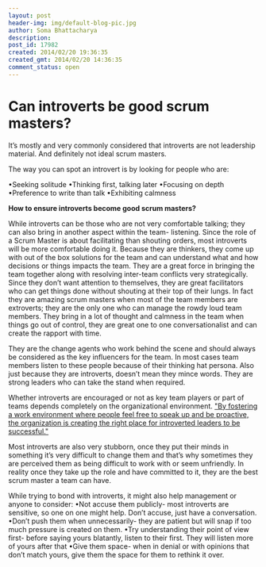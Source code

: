 ```yaml
---
layout: post
header-img: img/default-blog-pic.jpg
author: Soma Bhattacharya
description: 
post_id: 17982
created: 2014/02/20 19:36:35
created_gmt: 2014/02/20 14:36:35
comment_status: open
---
```


# Can introverts be good scrum masters?

<p>It’s mostly and very commonly considered that introverts are not leadership material. And definitely not ideal scrum masters.</p>
<p>The way you can spot an introvert is by looking for people who are:</p>
<p>•Seeking solitude
•Thinking first, talking later
•Focusing on depth
•Preference to write than talk
•Exhibiting calmness</p>
<p><strong>How to ensure introverts become good scrum masters?</strong></p>
<p>While introverts can be those who are not very comfortable talking; they can also bring in another aspect within the team- listening. Since the role of a Scrum Master is about facilitating than shouting orders, most introverts will be more comfortable doing it.
Because they are thinkers, they come up with out of the box solutions for the team and can understand what and how decisions or things impacts the team. They are a great force in bringing the team together along with resolving inter-team conflicts very strategically. Since they don’t want attention to themselves, they are great facilitators who can get things done without shouting at their top of their lungs. In fact they are amazing scrum masters when most of the team members are extroverts; they are the only one who can manage the rowdy loud team members. They bring in a lot of thought and calmness in the team when things go out of control, they are great one to one conversationalist and can create the rapport with time.</p>
<p>They are the change agents who work behind the scene and should always be considered as the key influencers for the team. In most cases team members listen to these people because of their thinking hat persona. Also just because they are introverts, doesn’t mean they mince words. They are strong leaders who can take the stand when required.</p>
<p>Whether introverts are encouraged or not as key team players or part of teams depends completely on the organizational environment. <a href="http://hbswk.hbs.edu/item/6494.html" target="_blank">"By fostering a work environment where people feel free to speak up and be proactive, the organization is creating the right place for introverted leaders to be successful."</a></p>
<p>Most introverts are also very stubborn, once they put their minds in something it’s very difficult to change them and that’s why sometimes they are perceived them as being difficult to work with or seem unfriendly. In reality once they take up the role and have committed to it, they are the best scrum master a team can have.</p>
<p>While trying to bond with introverts, it might also help management or anyone to consider:
•Not accuse them publicly- most introverts are sensitive, so one on one might help. Don’t accuse, just have a conversation.
•Don’t push them when unnecessarily- they are patient but will snap if too much pressure is created on them.
•Try understanding their point of view first- before saying yours blatantly, listen to their first. They will listen more of yours after that
•Give them space- when in denial or with opinions that don’t match yours, give them the space for them to rethink it over.</p>